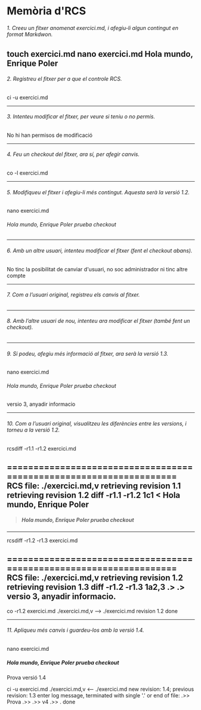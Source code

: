 # Memòria d'RCS
###### 1. Creeu un fitxer anomenat exercici.md, i afegiu-li algun contingut en format Markdwon.
touch exercici.md
nano exercici.md
Hola mundo, Enrique Poler
---
###### 2. Registreu el fitxer per a que el controle RCS.
ci -u exercici.md

---
###### 3. Intenteu modificar el fitxer, per veure si teniu o no permís.
No hi han permisos de modificació

---
###### 4. Feu un checkout del fitxer, ara sí, per afegir canvis.
co -l exercici.md

---
###### 5. Modifiqueu el fitxer i afegiu-li més contingut. Aquesta serà la versió 1.2.
nano exercici.md
###### Hola mundo, Enrique Poler prueba checkout

---
###### 6. Amb un altre usuari, intenteu modificar el fitxer (fent el checkout abans).
No tinc la posibilitat de canviar d'usuari, no soc administrador ni tinc altre compte

---
###### 7. Com a l’usuari original, registreu els canvis al fitxer.


---
###### 8. Amb l’altre usuari de nou, intenteu ara modificar el fitxer (també fent un checkout).

---
###### 9. Si podeu, afegiu més informació al fitxer, ara serà la versió 1.3.
nano exercici.md
###### Hola mundo, Enrique Poler prueba checkout
versio 3, anyadir informacio

---
###### 10. Com a l’usuari original, visualitzeu les diferències entre les versions, i torneu a la versió 1.2.
rcsdiff -r1.1 -r1.2 exercici.md

===================================================================
RCS file: ./exercici.md,v
retrieving revision 1.1
retrieving revision 1.2
diff -r1.1 -r1.2
1c1
< Hola mundo, Enrique Poler
---
> ##### Hola mundo, Enrique Poler prueba checkout
---
rcsdiff -r1.2 -r1.3 exercici.md

===================================================================
RCS file: ./exercici.md,v
retrieving revision 1.2
retrieving revision 1.3
diff -r1.2 -r1.3
1a2,3
.>
.> versio 3, anyadir informacio.
---
co -r1.2 exercici.md
./exercici.md,v  -->  ./exercici.md
revision 1.2
done

---
###### 11. Apliqueu més canvis i guardeu-los amb la versió 1.4.
nano exercici.md

##### Hola mundo, Enrique Poler prueba checkout
Prova versió 1.4

ci -u exercici.md
./exercici.md,v  <--  ./exercici.md
new revision: 1.4; previous revision: 1.3
enter log message, terminated with single '.' or end of file:
.>> Prova
.>> 
.>> v4 
.>> .
done

